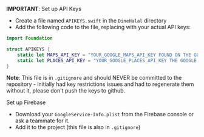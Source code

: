 **IMPORTANT**: Set up API Keys
   - Create a file named `APIKEYS.swift` in the `DineHalal` directory
   - Add the following code to the file, replacing with your actual API keys:
   ```swift
   import Foundation

   struct APIKEYS {
       static let MAPS_API_KEY = "YOUR_GOOGLE_MAPS_API_KEY FOUND ON THE GOOGLE CONSOLE OR ASK ME FOR IT"
       static let PLACES_API_KEY = "YOUR_GOOGLE_PLACES_API_KEY THE GOOGLE CONSOLE OR ASK ME FOR IT"
   }
   ```
   **Note**: This file is in `.gitignore` and should NEVER be committed to the repository - initially had key restrictions issues and had to regenerate them without it, please don't push the keys to github.

 Set up Firebase
   - Download your `GoogleService-Info.plist` from the Firebase console or ask a teammate for it.
   - Add it to the project (this file is also in `.gitignore`)
